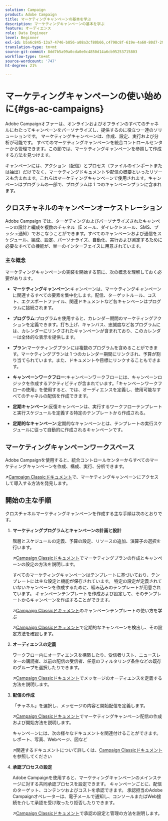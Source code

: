 ```yaml
---
solution: Campaign
product: Adobe Campaign
title: マーケティングキャンペーンの基本を学ぶ
description: マーケティングキャンペーンの基本を学ぶ
feature: オーディエンス
role: Data Engineer
level: Beginner
exl-id: b5a6c845-13a7-4746-b856-a08a3cf80b66,c4798c8f-619e-4a60-80d7-29b9e4c61168
translation-type: tm+mt
source-git-commit: 8dd7b5a99a0cda0e0c4850d14a6cb95253715803
workflow-type: tm+mt
source-wordcount: '747'
ht-degree: 21%

---
```


# マーケティングキャンペーンの使い始めに{#gs-ac-campaigns}

Adobe Campaignオファーは、オンラインおよびオフラインのすべてのチャネルにわたってキャンペーンをパーソナライズし、提供するのに役立つ一連のソリューションです。 マーケティングキャンペーンは、作成、設定、実行および分析が可能です。 すべてのマーケティングキャンペーンを統合コントロールセンターから管理できます。この節では、マーケティングキャンペーンを参照して作成する方法を見つけます。

キャンペーンには、アクション（配信）とプロセス（ファイルのインポートまたは抽出）だけでなく、マーケティングドキュメントや配信の概要といったリソースも含まれます。これらはマーケティングキャンペーンで使用されます。キャンペーンはプログラムの一部で、プログラムは 1 つのキャンペーンプランに含まれます。

## クロスチャネルのキャンペーンオーケストレーション

Adobe Campaign では、ターゲティングおよびパーソナライズされたキャンペーンの設計と編成を複数のチャネル（E メール、ダイレクトメール、SMS、プッシュ通知）でおこなうことができます。すべてのキャンペーンおよび通信をスケジュール、編成、設定、パーソナライズ、自動化、実行および測定するために必要なすべての機能が、単一のインターフェイスに用意されています。

### 主な概念

マーケティングキャンペーンの実装を開始する前に、次の概念を理解しておく必要があります。

* **マーケティングキャンペーン**:キャンペーンは、マーケティングキャンペーンに関連するすべての要素を集中化します。配信、ターゲットルール、コスト、エクスポートファイル、関連ドキュメントなど各キャンペーンはプログラムに接続されます。

* **プログラム**:プログラムを使用すると、カレンダー期間のマーケティングアクションを定義できます。打ち上げ、キャンバス、忠誠度など各プログラムには、カレンダーにリンクされたキャンペーンが含まれており、このカレンダーは全体的な表示を提供します。

* **プラン**:マーケティングプランには複数のプログラムを含めることができます。マーケティングプランは 1 つのカレンダー期間にリンクされ、予算が割り当てられています。また、ドキュメントや目標にリンクすることもできます。

* **キャンペーンワークフロー**:キャンペーンワークフローには、キャンペーンロジックを作成するアクティビティが含まれています。「キャンペーンワークフローの使用」を使用すると、では、オーディエンスを定義し、使用可能なすべてのチャネルの配信を作成できます。

* **定期キャンペーン**:反復キャンペーンは、実行するワークフローテンプレートと実行スケジュールを定義する特定のテンプレートから作成される。

* **定期的なキャンペーン**:定期的なキャンペーンとは、テンプレートの実行スケジュールに従って自動的に作成されるキャンペーンです。

## マーケティングキャンペーンワークスペース

Adobe Campaignを使用すると、統合コントロールセンターからすべてのマーケティングキャンペーンを作成、構成、実行、分析できます。

:arrow_upper_right:[Campaign Classicドキュメント](https://experienceleague.adobe.com/docs/campaign-classic/using/orchestrating-campaigns/about-marketing-campaigns/accessing-marketing-campaigns.html?lang=en#orchestrating-campaigns)で、マーケティングキャンペーンにアクセスして導入する方法を発見します。


## 開始の主な手順

クロスチャネルマーケティングキャンペーンを作成する主な手順は次のとおりです。

1. **マーケティングプログラムとキャンペーンの計画と設計**

   階層とスケジュールの定義、予算の設定、リソースの追加、演算子の選択を行います。

   :arrow_upper_right:[Campaign Classicドキュメント](https://experienceleague.adobe.com/docs/campaign-classic/using/orchestrating-campaigns/orchestrate-campaigns/setting-up-marketing-campaigns.html?lang=en#creating-plan-and-program-hierarchy)でマーケティングプランの作成とキャンペーンの設定の方法を説明します。

   すべてのマーケティングキャンペーンはテンプレートに基づいており、テンプレートには主な設定と機能が保存されています。 特定の設定が定義されていないキャンペーンを作成するために、組み込みのテンプレートが用意されています。 キャンペーンテンプレートを作成および設定して、そのテンプレートからキャンペーンを作成することができます。

   :arrow_upper_right:[Campaign Classicドキュメント](https://experienceleague.adobe.com/docs/campaign-classic/using/orchestrating-campaigns/orchestrate-campaigns/marketing-campaign-templates.html?lang=en#orchestrating-campaigns)のキャンペーンテンプレートの使い方を学ぶ

   :arrow_upper_right:[Campaign Classicドキュメント](https://experienceleague.adobe.com/docs/campaign-classic/using/orchestrating-campaigns/orchestrate-campaigns/setting-up-marketing-campaigns.html?lang=en#recurring-and-periodic-campaigns)で定期的なキャンペーンを検出し、その設定方法を確認します。

1. **オーディエンスの定義**

   ワークフロー内にオーディエンスを構築したり、受信者リスト、ニュースレターの購読者、以前の配信の受信者、任意のフィルタリング条件などの既存のグループを選択したりできます。

   :arrow_upper_right:[Campaign Classicドキュメント](https://experienceleague.adobe.com/docs/campaign-classic/using/orchestrating-campaigns/orchestrate-campaigns/marketing-campaign-target.html?lang=en#orchestrating-campaigns)でメッセージのオーディエンスを定義する方法を説明します。

1. **配信の作成**

   「チャネル」を選択し、メッセージの内容と開始配信を定義します。

   :arrow_upper_right:[Campaign Classicドキュメント](https://experienceleague.adobe.com/docs/campaign-classic/using/orchestrating-campaigns/orchestrate-campaigns/marketing-campaign-deliveries.html?lang=en#creating-deliveries)でマーケティングキャンペーン配信の作成および開始方法を説明します。

   キャンペーンには、次の様々なドキュメントを関連付けることができます。レポート、写真、Webページ、図など

   :arrow_upper_right:関連するドキュメントについて詳しくは、[Campaign Classicドキュメント](https://experienceleague.adobe.com/docs/campaign-classic/using/orchestrating-campaigns/orchestrate-campaigns/marketing-campaign-assets.html?lang=en#adding-documents)を参照してください

1. **承認プロセスの設定**

   Adobe Campaignを使用すると、マーケティングキャンペーンのメインステージに対する共同承認プロセスを設定できます。 キャンペーンごとに、配信のターゲット、コンテンツおよびコストを承認できます。 承認担当のAdobe Campaignオペレーターは、電子メールで通知し、コンソールまたはWeb接続を介して承認を受け取ったり拒否したりできます。

   :arrow_upper_right:[Campaign Classicドキュメント](https://experienceleague.adobe.com/docs/campaign-classic/using/orchestrating-campaigns/orchestrate-campaigns/marketing-campaign-approval.html?lang=en#orchestrating-campaigns)で承認の設定と管理の方法を説明します。

